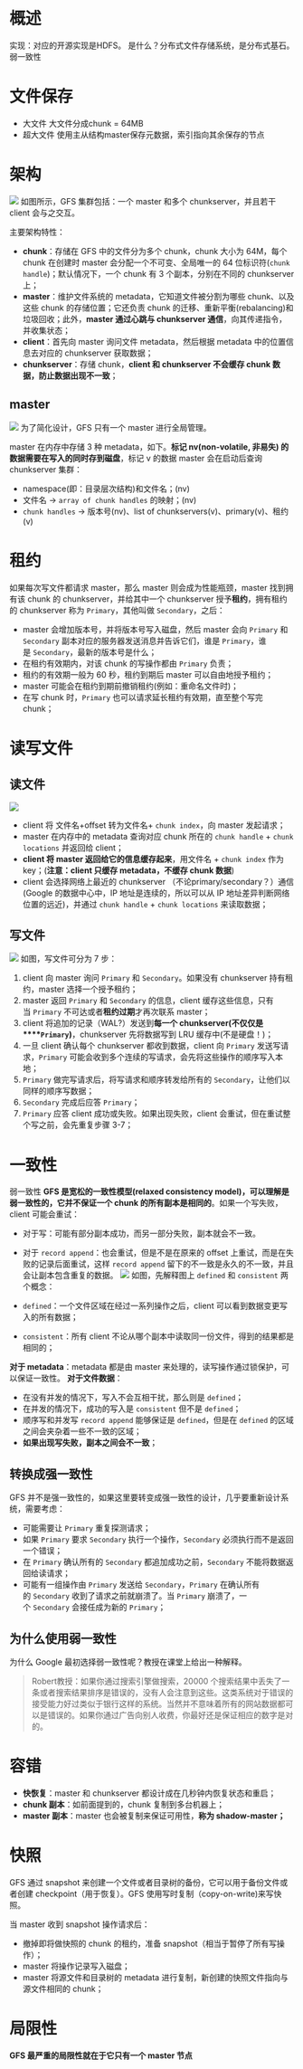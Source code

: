 # 概述

实现：对应的开源实现是HDFS。
是什么？分布式文件存储系统，是分布式基石。
弱一致性

# 文件保存

- 大文件
大文件分成chunk = 64MB
- 超大文件
使用主从结构master保存元数据，索引指向其余保存的节点

# 架构

![](Pasted%20image%2020230704232018.png)
如图所示，GFS 集群包括：一个 master 和多个 chunkserver，并且若干 client 会与之交互。

主要架构特性：

- **chunk**：存储在 GFS 中的文件分为多个 chunk，chunk 大小为 64M，每个 chunk 在创建时 master 会分配一个不可变、全局唯一的 64 位标识符(`chunk handle`)；默认情况下，一个 chunk 有 3 个副本，分别在不同的 chunkserver 上；
- **master**：维护文件系统的 metadata，它知道文件被分割为哪些 chunk、以及这些 chunk 的存储位置；它还负责 chunk 的迁移、重新平衡(rebalancing)和垃圾回收；此外，**master 通过心跳与 chunkserver 通信**，向其传递指令，并收集状态；
- **client**：首先向 master 询问文件 metadata，然后根据 metadata 中的位置信息去对应的 chunkserver 获取数据；
- **chunkserver**：存储 chunk，**client 和 chunkserver 不会缓存 chunk 数据，防止数据出现不一致**；

## master

![](Pasted%20image%2020230704232238.png)
为了简化设计，GFS 只有一个 master 进行全局管理。

master 在内存中存储 3 种 metadata，如下。**标记 nv(non-volatile, 非易失) 的数据需要在写入的同时存到磁盘**，标记 v 的数据 master 会在启动后查询 chunkserver 集群：
- namespace(即：目录层次结构)和文件名；(nv)
- 文件名 -> `array of chunk handles` 的映射；(nv)
- `chunk handles` -> 版本号(nv)、list of chunkservers(v)、primary(v)、租约(v)

# 租约

如果每次写文件都请求 master，那么 master 则会成为性能瓶颈，master 找到拥有该 chunk 的 chunkserver，并给其中一个 chunkserver 授予**租约**，拥有租约的 chunkserver 称为 `Primary`，其他叫做 `Secondary`，之后：

- master 会增加版本号，并将版本号写入磁盘，然后 master 会向 `Primary` 和`Secondary` 副本对应的服务器发送消息并告诉它们，谁是 `Primary`，谁是 `Secondary`，最新的版本号是什么；
- 在租约有效期内，对该 chunk 的写操作都由 `Primary` 负责；
- 租约的有效期一般为 60 秒，租约到期后 master 可以自由地授予租约；
- master 可能会在租约到期前撤销租约(例如：重命名文件时)；
- 在写 chunk 时，`Primary` 也可以请求延长租约有效期，直至整个写完 chunk；

# 读写文件

## 读文件

![](Pasted%20image%2020230704232440.png)
- client 将 文件名+offset 转为文件名+ `chunk index`，向 master 发起请求；
- master 在内存中的 metadata 查询对应 chunk 所在的 `chunk handle` + `chunk locations` 并返回给 client；
- **client 将 master 返回给它的信息缓存起来**，用文件名 + `chunk index` 作为 key；(**注意：client 只缓存 metadata，不缓存 chunk 数据**)
- client 会选择网络上最近的 chunkserver （不论primary/secondary？）通信(Google 的数据中心中，IP 地址是连续的，所以可以从 IP 地址差异判断网络位置的远近)，并通过 `chunk handle` + `chunk locations` 来读取数据；

## 写文件

![](Pasted%20image%2020230704232458.png)
如图，写文件可分为 7 步：
1. client 向 master 询问 `Primary` 和 `Secondary`。如果没有 chunkserver 持有租约，master 选择一个授予租约；
2. master 返回 `Primary` 和 `Secondary` 的信息，client 缓存这些信息，只有当 `Primary` 不可达或者**租约过期**才再次联系 master；
3. client 将追加的记录（WAL?）发送到**每一个 chunkserver(不仅仅是****`Primary`)**，chunkserver 先将数据写到 LRU 缓存中(不是硬盘！)；
4. 一旦 client 确认每个 chunkserver 都收到数据，client 向 `Primary` 发送写请求，`Primary` 可能会收到多个连续的写请求，会先将这些操作的顺序写入本地；
5. `Primary` 做完写请求后，将写请求和顺序转发给所有的 `Secondary`，让他们以同样的顺序写数据；
6. `Secondary` 完成后应答 `Primary`；
7. `Primary` 应答 client 成功或失败。如果出现失败，client 会重试，但在重试整个写之前，会先重复步骤 3-7；

# 一致性

弱一致性
**GFS 是宽松的一致性模型(relaxed consistency model)，可以理解是弱一致性的，它并不保证一个 chunk 的所有副本是相同的**。如果一个写失败，client 可能会重试：

- 对于写：可能有部分副本成功，而另一部分失败，副本就会不一致。
- 对于 `record append`：也会重试，但是不是在原来的 offset 上重试，而是在失败的记录后面重试，这样 `record append` 留下的不一致是永久的不一致，并且会让副本包含重复的数据。
![](Pasted%20image%2020230704232950.png)
如图，先解释图上 `defined` 和 `consistent` 两个概念：

- `defined`：一个文件区域在经过一系列操作之后，client 可以看到数据变更写入的所有数据；
- `consistent`：所有 client 不论从哪个副本中读取同一份文件，得到的结果都是相同的；

**对于 metadata**：metadata 都是由 master 来处理的，读写操作通过锁保护，可以保证一致性。
**对于文件数据**：
- 在没有并发的情况下，写入不会互相干扰，那么则是 `defined`；
- 在并发的情况下，成功的写入是 `consistent` 但不是 `defined`；
- 顺序写和并发写 `record append` 能够保证是 `defined`，但是在 `defined` 的区域之间会夹杂着一些不一致的区域；
- **如果出现写失败，副本之间会不一致**；

## 转换成强一致性

GFS 并不是强一致性的，如果这里要转变成强一致性的设计，几乎要重新设计系统，需要考虑：

- 可能需要让 `Primary` 重复探测请求；
- 如果 `Primary` 要求 `Secondary` 执行一个操作，`Secondary` 必须执行而不是返回一个错误；
- 在 `Primary` 确认所有的 `Secondary` 都追加成功之前，`Secondary` 不能将数据返回给读请求；
- 可能有一组操作由 `Primary` 发送给 `Secondary`，`Primary` 在确认所有的 `Secondary` 收到了请求之前就崩溃了。当 `Primary` 崩溃了，一个 `Secondary` 会接任成为新的 `Primary`；

## 为什么使用弱一致性

为什么 Google 最初选择弱一致性呢？教授在课堂上给出一种解释。

> Robert教授：如果你通过搜索引擎做搜索，20000 个搜索结果中丢失了一条或者搜索结果排序是错误的，没有人会注意到这些。这类系统对于错误的接受能力好过类似于银行这样的系统。当然并不意味着所有的网站数据都可以是错误的。如果你通过广告向别人收费，你最好还是保证相应的数字是对的。

# 容错

- **快恢复**：master 和 chunkserver 都设计成在几秒钟内恢复状态和重启；
- **chunk 副本**：如前面提到的，chunk 复制到多台机器上；
- **master 副本**：master 也会被复制来保证可用性，**称为 shadow-master；**

# 快照

GFS 通过 snapshot 来创建一个文件或者目录树的备份，它可以用于备份文件或者创建 checkpoint（用于恢复）。GFS 使用写时复制（copy-on-write)来写快照。

当 master 收到 snapshot 操作请求后：

- 撤掉即将做快照的 chunk 的租约，准备 snapshot（相当于暂停了所有写操作）；
- master 将操作记录写入磁盘；
- master 将源文件和目录树的 metadata 进行复制，新创建的快照文件指向与源文件相同的 chunk；

# 局限性

**GFS 最严重的局限性就在于它只有一个 master 节点**